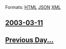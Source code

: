 
Formats: [HTML](2003/03/11/index.html)  [JSON](2003/03/11/index.json)  [XML](2003/03/11/index.xml)  

## [2003-03-11](/news/2003/03/11/index.md)

## [Previous Day...](/news/2003/03/10/index.md)

